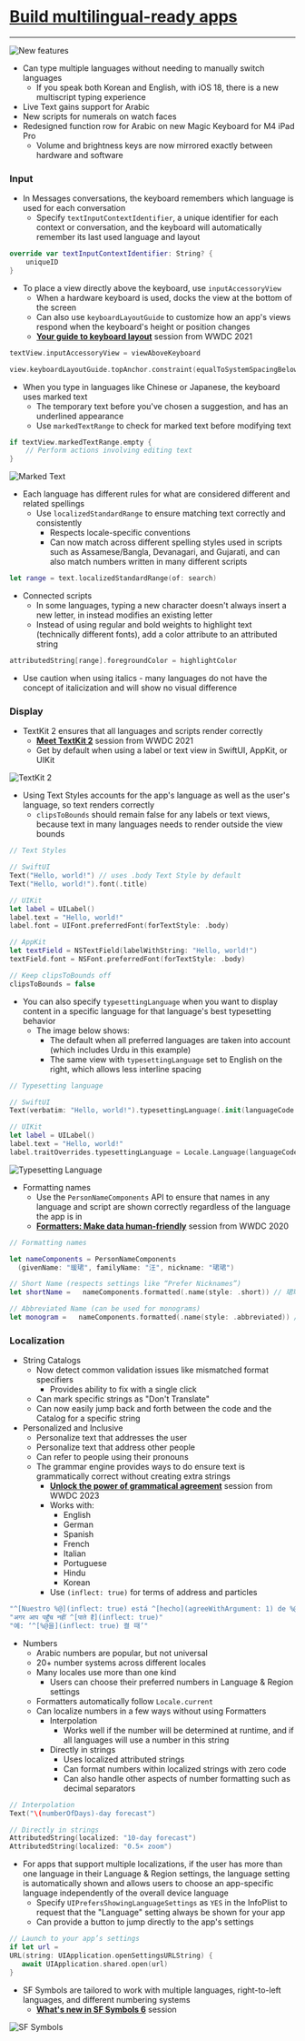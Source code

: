 # [**Build multilingual-ready apps**](https://developer.apple.com/videos/play/wwdc2024-10185)

---

![New features](images/multilingual/features.png)

* Can type multiple languages without needing to manually switch languages
    * If you speak both Korean and English, with iOS 18, there is a new multiscript typing experience
* Live Text gains support for Arabic
* New scripts for numerals on watch faces
* Redesigned function row for Arabic on new Magic Keyboard for M4 iPad Pro
    * Volume and brightness keys are now mirrored exactly between hardware and software


### **Input**

* In Messages conversations, the keyboard remembers which language is used for each conversation
    * Specify `textInputContextIdentifier`, a unique identifier for each context or conversation, and the keyboard will automatically remember its last used language and layout

```swift
override var textInputContextIdentifier: String? {
    uniqueID
}
```

* To place a view directly above the keyboard, use `inputAccessoryView`
    * When a hardware keyboard is used, docks the view at the bottom of the screen
    * Can also use `keyboardLayoutGuide` to customize how an app's views respond when the keyboard's height or position changes
    * [**Your guide to keyboard layout**](https://developer.apple.com/videos/play/wwdc2021/10259/) session from WWDC 2021

```swift
textView.inputAccessoryView = viewAboveKeyboard

view.keyboardLayoutGuide.topAnchor.constraint(equalToSystemSpacingBelow: textView.bottomAnchor, multiplier: 1.0).isActive = true
```

* When you type in languages like Chinese or Japanese, the keyboard uses marked text
    * The temporary text before you've chosen a suggestion, and has an underlined appearance
    * Use `markedTextRange` to check for marked text before modifying text

```swift
if textView.markedTextRange.empty {
    // Perform actions involving editing text
}
```

![Marked Text](images/multilingual/marked.png)

* Each language has different rules for what are considered different and related spellings
    * Use `localizedStandardRange` to ensure matching text correctly and consistently
        * Respects locale-specific conventions
        * Can now match across different spelling styles used in scripts such as Assamese/Bangla, Devanagari, and Gujarati, and can also match numbers written in many different scripts

```swift
let range = text.localizedStandardRange(of: search)
```

* Connected scripts
    * In some languages, typing a new character doesn't always insert a new letter, in instead modifies an existing letter
    * Instead of using regular and bold weights to highlight text (technically different fonts), add a color attribute to an attributed string

```swift
attributedString[range].foregroundColor = highlightColor
```

* Use caution when using italics - many languages do not have the concept of italicization and will show no visual difference


### **Display**

* TextKit 2 ensures that all languages and scripts render correctly
    * [**Meet TextKit 2**](https://developer.apple.com/videos/play/wwdc2021/10061) session from WWDC 2021
    * Get by default when using a label or text view in SwiftUI, AppKit, or UIKit

![TextKit 2](images/multilingual/textkit_two.png)

* Using Text Styles accounts for the app's language as well as the user's language, so text renders correctly
    * `clipsToBounds` should remain false for any labels or text views, because text in many languages needs to render outside the view bounds

```swift
// Text Styles

// SwiftUI
Text("Hello, world!") // uses .body Text Style by default
Text("Hello, world!").font(.title)

// UIKit
let label = UILabel()
label.text = "Hello, world!"
label.font = UIFont.preferredFont(forTextStyle: .body)

// AppKit
let textField = NSTextField(labelWithString: "Hello, world!")
textField.font = NSFont.preferredFont(forTextStyle: .body)

// Keep clipsToBounds off
clipsToBounds = false
```

* You can also specify `typesettingLanguage` when you want to display content in a specific language for that language's best typesetting behavior
    * The image below shows:
        * The default when all preferred languages are taken into account (which includes Urdu in this example)
        * The same view with `typesettingLanguage` set to English on the right, which allows less interline spacing

```swift
// Typesetting language

// SwiftUI
Text(verbatim: "Hello, world!").typesettingLanguage(.init(languageCode: .english))

// UIKit
let label = UILabel()
label.text = "Hello, world!"
label.traitOverrides.typesettingLanguage = Locale.Language(languageCode: .english)
```

![Typesetting Language](images/multilingual/typesetting.png)

* Formatting names
    * Use the `PersonNameComponents` API to ensure that names in any language and script are shown correctly regardless of the language the app is in
    * [**Formatters: Make data human-friendly**](https://developer.apple.com/videos/play/wwdc2020/10160/) session from WWDC 2020

```swift
// Formatting names

let nameComponents = PersonNameComponents
  (givenName: "瑗珺", familyName: "汪", nickname: "珺珺")

// Short Name (respects settings like “Prefer Nicknames”)
let shortName =   nameComponents.formatted(.name(style: .short)) // 珺珺

// Abbreviated Name (can be used for monograms)
let monogram =   nameComponents.formatted(.name(style: .abbreviated)) // 汪
```

### **Localization**

* String Catalogs
    * Now detect common validation issues like mismatched format specifiers
        * Provides ability to fix with a single click
    * Can mark specific strings as "Don't Translate"
    * Can now easily jump back and forth between the code and the Catalog for a specific string
* Personalized and Inclusive
    * Personalize text that addresses the user
    * Personalize text that address other people
    * Can refer to people using their pronouns
    * The grammar engine provides ways to do ensure text is grammatically correct without creating extra strings
        * [**Unlock the power of grammatical agreement**](https://developer.apple.com/videos/play/wwdc2023/10153) session from WWDC 2023
        * Works with:
            * English
            * German
            * Spanish
            * French
            * Italian
            * Portuguese
            * Hindu
            * Korean
        * Use `(inflect: true)` for terms of address and particles

```swift
"^[Nuestro %@](inflect: true) está ^[hecho](agreeWithArgument: 1) de %@."
"अगर आप पहुँच नहीं ^[पाते हैं](inflect: true)"
"예: ‘^[%@을](inflect: true) 켤 때’"
```

* Numbers
    * Arabic numbers are popular, but not universal
    * 20+ number systems across different locales
    * Many locales use more than one kind
        * Users can choose their preferred numbers in Language & Region settings
    * Formatters automatically follow `Locale.current`
    * Can localize numbers in a few ways without using Formatters
        * Interpolation
            * Works well if the number will be determined at runtime, and if all languages will use a number in this string
        * Directly in strings
            * Uses localized attributed strings
            * Can format numbers within localized strings with zero code
            * Can also handle other aspects of number formatting such as decimal separators

```swift
// Interpolation
Text("\(numberOfDays)-day forecast")

// Directly in strings
AttributedString(localized: "10-day forecast")
AttributedString(localized: "0.5× zoom")
```

* For apps that support multiple localizations, if the user has more than one language in their Language & Region settings, the language setting is automatically shown and allows users to choose an app-specific language independently of the overall device language
    * Specify `UIPrefersShowingLanguageSettings` as `YES` in the InfoPlist to request that the "Language" setting always be shown for your app
    * Can provide a button to jump directly to the app's settings

```swift
// Launch to your app’s settings
if let url =
URL(string: UIApplication.openSettingsURLString) {
   await UIApplication.shared.open(url)
}
```

* SF Symbols are tailored to work with multiple languages, right-to-left languages, and different numbering systems
    * [**What's new in SF Symbols 6**](./What's%20new%20in%20SF%20Symbols%206.md) session

![SF Symbols](images/multilingual/sf_symbols.png)
